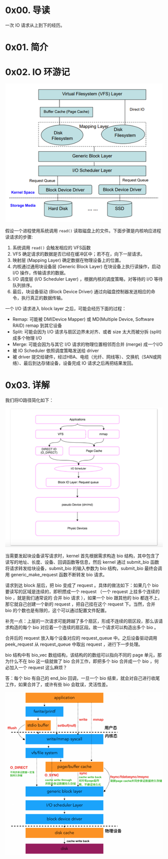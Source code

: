 # 0x00. 导读

一次 IO 请求从上到下的经历。

# 0x01. 简介

# 0x02. IO 环游记

![Alt text](../../pic/linux/filesystem/io_request_flow2.png)

假设一个进程使用系统调用 `read()` 读取磁盘上的文件。下面步骤是内核响应进程读请求的步骤:

1. 系统调用 `read()` 会触发相应的 VFS函数
2. VFS 确定请求的数据是否已经在缓冲区中；若不在，向下一层请求。
3. 映射层 (Mapping Layer) 确定数据在物理设备上的位置。
4. 内核通过通用块设备层 (Generic Block Layer) 在块设备上执行读操作，启动 I/O 操作，传输请求的数据。
5. I/O 调度层 (I/O Scheduler Layer) ，根据内核的调度策略，对等待的 I/O 等待队列排序。
6. 最后，块设备驱动 (Block Device Driver) 通过向磁盘控制器发送相应的命令，执行真正的数据传输。

一个 I/O 请求进入 block layer 之后，可能会经历下面的过程：

- Remap: 可能被 DM(Device Mapper) 或 MD(Multiple Device, Software RAID) remap 到其它设备
- Split: 可能会因为 I/O 请求与扇区边界未对齐、或者 size 太大而被分拆 (split) 成多个物理 I/O
- Merge: 可能会因为与其它 I/O 请求的物理位置相邻而合并 (merge) 成一个I/O
- 被 IO Scheduler 依照调度策略发送给 driver
- 被 driver 提交给硬件，经过HBA、电缆（光纤、网线等）、交换机（SAN或网络）、最后到达存储设备，设备完成 IO 请求之后再把结果发回。

# 0x03. 详解

我们将IO路径简化如下：

![Alt text](../../pic/linux/filesystem/io_request_flow3.png)

当需要发起块设备读写请求时，kernel 首先根据需求构造 bio 结构，其中包含了读写的地址、长度、设备、回调函数等信息，然后 kernel 通过 submit_bio 函数将请求转发给块设备，submit_bio 的输入参数为 bio 结构，submit_bio 最终会调用 generic_make_request 函数不断转发 bio 请求。

请求到达 block 层后，把 bio 变成了 request 。具体的做法如下：如果几个 bio 要读写的区域是连续的，即积攒成一个 request （一个 request 上挂多个连续的 bio ，就是我们通常说的 合并 bio 请求 ），如果一个 bio 跟其他的 bio 都连不上，那它就自己创建一个新的 request ，把自己挂在这个 request 下。当然，合并 bio 的个数也是有限的，这个可以通过配置文件配置。

补充一点：上层的一次请求可能跨越了多个扇区，形成不连续的扇区段，那么该请求构造的每个 bio 对应着一个连续的扇区段。故一个请求可以构造出多个 bio 。

合并后的 request 放入每个设备对应的 request_queue 中。之后设备驱动调用 peek_request 从 request_queue 中取出 request ，进行下一步处理。

bio 结构中有 bio_vec 数组结构，该结构的的数组可以指向不同的 page 单元，那为什么不在 bio 这一级就做了 bio 合并工作，即把多个 bio 合并成一个 bio ，何必加入一个 request 这么麻烦？

答：每个 bio 有自己的 end_bio 回调，一旦一个 bio 结束，就会对自己进行收尾工作，如果合并了，或许有些 bio 会耽误，灵活性差。

![Alt text](../../pic/linux/filesystem/io_request_flow.png)